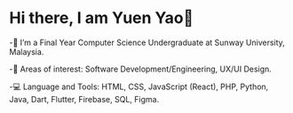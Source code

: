 # Hi there, I am Yuen Yao👋

-🏫 I’m a Final Year Computer Science Undergraduate at Sunway University, Malaysia. 

-🌱 Areas of interest: Software Development/Engineering, UX/UI Design. 
  
-💻 Language and Tools: HTML, CSS, JavaScript (React), PHP, Python, Java, Dart, Flutter, Firebase, SQL, Figma.
